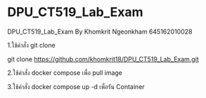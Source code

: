 # DPU_CT519_Lab_Exam
DPU_CT519_Lab_Exam By Khomkrit Ngeonkham 645162010028


1.ใช้คำสั่ง git clone

git clone https://github.com/khomkrit18/DPU_CT519_Lab_Exam.git

2.ใช้คำสั่ง docker compose เพื่อ pull image

3.ใช้คำสั่ง docker compose up -d เพื่อรัน Container
